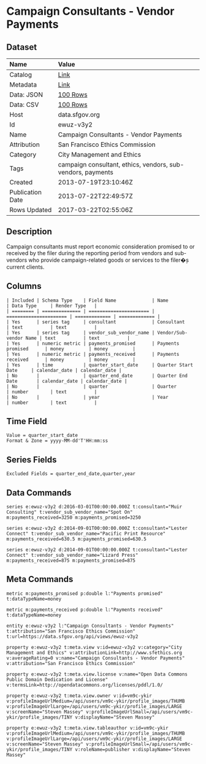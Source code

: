 # Campaign Consultants - Vendor Payments

## Dataset

| Name | Value |
| :--- | :---- |
| Catalog | [Link](https://catalog.data.gov/dataset/campaign-consultants-vendor-payments-066bd) |
| Metadata | [Link](https://data.sfgov.org/api/views/ewuz-v3y2) |
| Data: JSON | [100 Rows](https://data.sfgov.org/api/views/ewuz-v3y2/rows.json?max_rows=100) |
| Data: CSV | [100 Rows](https://data.sfgov.org/api/views/ewuz-v3y2/rows.csv?max_rows=100) |
| Host | data.sfgov.org |
| Id | ewuz-v3y2 |
| Name | Campaign Consultants - Vendor Payments |
| Attribution | San Francisco Ethics Commission |
| Category | City Management and Ethics |
| Tags | campaign consultant, ethics, vendors, sub-vendors, payments |
| Created | 2013-07-19T23:10:46Z |
| Publication Date | 2013-07-22T22:49:57Z |
| Rows Updated | 2017-03-22T02:55:06Z |

## Description

Campaign consultants must report economic consideration promised to or received by the filer during the reporting period from vendors and sub-vendors who provide campaign-related goods or services to the filer�۪s current clients.

## Columns

```ls
| Included | Schema Type    | Field Name             | Name                   | Data Type     | Render Type   |
| ======== | ============== | ====================== | ====================== | ============= | ============= |
| Yes      | series tag     | consultant             | Consultant             | text          | text          |
| Yes      | series tag     | vendor_sub_vendor_name | Vendor/Sub-vendor Name | text          | text          |
| Yes      | numeric metric | payments_promised      | Payments promised      | money         | money         |
| Yes      | numeric metric | payments_received      | Payments received      | money         | money         |
| Yes      | time           | quarter_start_date     | Quarter Start Date     | calendar_date | calendar_date |
| No       |                | quarter_end_date       | Quarter End Date       | calendar_date | calendar_date |
| No       |                | quarter                | Quarter                | number        | text          |
| No       |                | year                   | Year                   | number        | text          |
```

## Time Field

```ls
Value = quarter_start_date
Format & Zone = yyyy-MM-dd'T'HH:mm:ss
```

## Series Fields

```ls
Excluded Fields = quarter_end_date,quarter,year
```

## Data Commands

```ls
series e:ewuz-v3y2 d:2016-03-01T00:00:00.000Z t:consultant="Muir Consulting" t:vendor_sub_vendor_name="Spot On" m:payments_received=3250 m:payments_promised=3250

series e:ewuz-v3y2 d:2014-09-01T00:00:00.000Z t:consultant="Lester Connect" t:vendor_sub_vendor_name="Pacific Print Resource" m:payments_received=630.5 m:payments_promised=630.5

series e:ewuz-v3y2 d:2014-09-01T00:00:00.000Z t:consultant="Lester Connect" t:vendor_sub_vendor_name="Lizard Press" m:payments_received=875 m:payments_promised=875
```

## Meta Commands

```ls
metric m:payments_promised p:double l:"Payments promised" t:dataTypeName=money

metric m:payments_received p:double l:"Payments received" t:dataTypeName=money

entity e:ewuz-v3y2 l:"Campaign Consultants - Vendor Payments" t:attribution="San Francisco Ethics Commission" t:url=https://data.sfgov.org/api/views/ewuz-v3y2

property e:ewuz-v3y2 t:meta.view v:id=ewuz-v3y2 v:category="City Management and Ethics" v:attributionLink=http://www.sfethics.org v:averageRating=0 v:name="Campaign Consultants - Vendor Payments" v:attribution="San Francisco Ethics Commission"

property e:ewuz-v3y2 t:meta.view.license v:name="Open Data Commons Public Domain Dedication and License" v:termsLink=http://opendatacommons.org/licenses/pddl/1.0/

property e:ewuz-v3y2 t:meta.view.owner v:id=vm9c-ykir v:profileImageUrlMedium=/api/users/vm9c-ykir/profile_images/THUMB v:profileImageUrlLarge=/api/users/vm9c-ykir/profile_images/LARGE v:screenName="Steven Massey" v:profileImageUrlSmall=/api/users/vm9c-ykir/profile_images/TINY v:displayName="Steven Massey"

property e:ewuz-v3y2 t:meta.view.tableauthor v:id=vm9c-ykir v:profileImageUrlMedium=/api/users/vm9c-ykir/profile_images/THUMB v:profileImageUrlLarge=/api/users/vm9c-ykir/profile_images/LARGE v:screenName="Steven Massey" v:profileImageUrlSmall=/api/users/vm9c-ykir/profile_images/TINY v:roleName=publisher v:displayName="Steven Massey"
```
